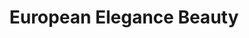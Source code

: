 ---
title: "European Elegance Beauty"
url: /citrus-heights/european-elegance-beauty/
shop: hairdresser
---